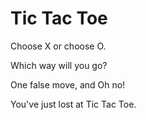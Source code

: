 # Tic Tac Toe

Choose X or choose O.

Which way will you go?

One false move, and Oh no!

You've just lost at Tic Tac Toe.

